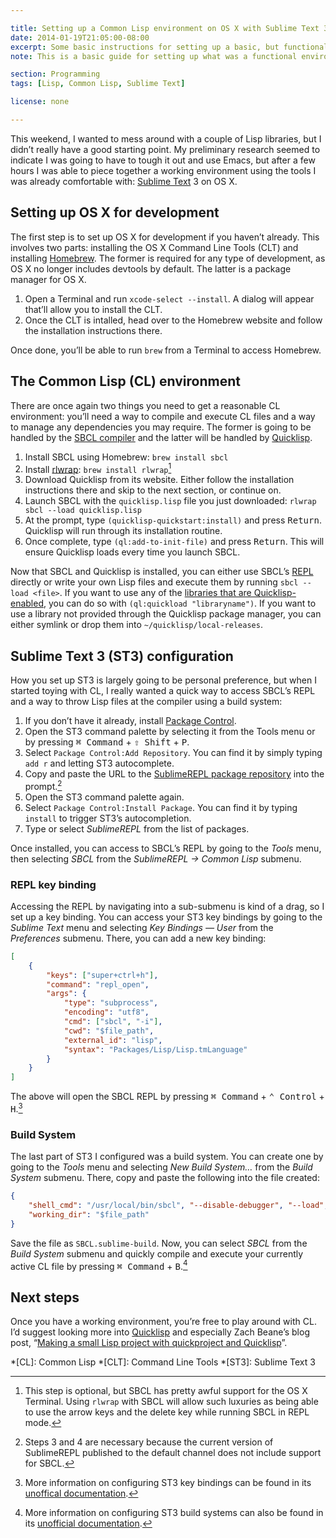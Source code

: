 ```yaml
---

title: Setting up a Common Lisp environment on OS X with Sublime Text 3
date: 2014-01-19T21:05:00-08:00
excerpt: Some basic instructions for setting up a basic, but functional Common Lisp environment without resorting to Emacs.
note: This is a basic guide for setting up what was a functional environment for me after a few hours of messing around with it. If there are better ways to do this stuff, definitely [let me know](/contact).

section: Programming
tags: [Lisp, Common Lisp, Sublime Text]

license: none

---
```

This weekend, I wanted to mess around with a couple of Lisp libraries, but I didn’t really have a good starting point. My preliminary research seemed to indicate I was going to have to tough it out and use Emacs, but after a few hours I was able to piece together a working environment using the tools I was already comfortable with: [Sublime Text][1] 3 on OS X.

## Setting up OS X for development

The first step is to set up OS X for development if you haven’t already. This involves two parts: installing the OS X Command Line Tools (CLT) and installing [Homebrew][2]. The former is required for any type of development, as OS X no longer includes devtools by default. The latter is a package manager for OS X.

1. Open a Terminal and run `xcode-select --install`. A dialog will appear that’ll allow you to install the CLT.
2. Once the CLT is intalled, head over to the Homebrew website and follow the installation instructions there.

Once done, you’ll be able to run `brew` from a Terminal to access Homebrew.

## The Common Lisp (CL) environment

There are once again two things you need to get a reasonable CL environment: you’ll need a way to compile and execute CL files and a way to manage any dependencies you may require. The former is going to be handled by the [SBCL compiler][3] and the latter will be handled by [Quicklisp][4].

1. Install SBCL using Homebrew: `brew install sbcl`
2. Install [rlwrap][5]: `brew install rlwrap`[^1]
3. Download Quicklisp from its website. Either follow the installation instructions there and skip to the next section, or continue on.
4. Launch SBCL with the `quicklisp.lisp` file you just downloaded: `rlwrap sbcl --load quicklisp.lisp`
5. At the prompt, type `(quicklisp-quickstart:install)` and press <kbd>Return</kbd>. Quicklisp will run through its installation routine.
6. Once complete, type `(ql:add-to-init-file)` and press <kbd>Return</kbd>. This will ensure Quicklisp loads every time you launch SBCL.

Now that SBCL and Quicklisp is installed, you can either use SBCL’s [REPL][6] directly or write your own Lisp files and execute them by running `sbcl --load <file>`. If you want to use any of the [libraries that are Quicklisp-enabled][7], you can do so with `(ql:quickload "libraryname")`. If you want to use a library not provided through the Quicklisp package manager, you can either symlink or drop them into `~/quicklisp/local-releases`.

## Sublime Text 3 (ST3) configuration

How you set up ST3 is largely going to be personal preference, but when I started toying with CL, I really wanted a quick way to access SBCL’s REPL and a way to throw Lisp files at the compiler using a build system:

1. If you don’t have it already, install [Package Control][8].
2. Open the ST3 command palette by selecting it from the Tools menu or by pressing <kbd>⌘ Command</kbd> + <kbd>⇧ Shift</kbd> + <kbd>P</kbd>.
3. Select `Package Control:Add Repository`. You can find it by simply typing `add r` and letting ST3 autocomplete.
4. Copy and paste the URL to the [SublimeREPL package repository][9] into the prompt.[^2]
5. Open the ST3 command palette again.
6. Select `Package Control:Install Package`. You can find it by typing `install` to trigger ST3’s autocompletion.
7. Type or select *SublimeREPL* from the list of packages.

Once installed, you can access to SBCL’s REPL by going to the *Tools* menu, then selecting *SBCL* from the *SublimeREPL → Common Lisp* submenu.

### REPL key binding

Accessing the REPL by navigating into a sub-submenu is kind of a drag, so I set up a key binding. You can access your ST3 key bindings by going to the *Sublime Text* menu and selecting *Key Bindings — User* from the *Preferences* submenu. There, you can add a new key binding:

```json
[
    {
        "keys": ["super+ctrl+h"],
        "command": "repl_open",
        "args": {
            "type": "subprocess",
            "encoding": "utf8",
            "cmd": ["sbcl", "-i"],
            "cwd": "$file_path",
            "external_id": "lisp",
            "syntax": "Packages/Lisp/Lisp.tmLanguage"
        }
    }
]
```

The above will open the SBCL REPL by pressing <kbd>⌘ Command</kbd> + <kbd>⌃ Control</kbd> + <kbd>H</kbd>.[^3]

### Build System

The last part of ST3 I configured was a build system. You can create one by going to the *Tools* menu and selecting *New Build System…* from the *Build System* submenu. There, copy and paste the following into the file created:

```json
{
    "shell_cmd": "/usr/local/bin/sbcl", "--disable-debugger", "--load", "$file"],
    "working_dir": "$file_path"
}
```

Save the file as `SBCL.sublime-build`. Now, you can select *SBCL* from the *Build System* submenu and quickly compile and execute your currently active CL file by pressing <kbd>⌘ Command</kbd> + <kbd>B</kbd>.[^4]

## Next steps

Once you have a working environment, you’re free to play around with CL. I’d suggest looking more into [Quicklisp][4] and especially Zach Beane’s blog post, “[Making a small Lisp project with quickproject and Quicklisp][10]”.

[^1]: This step is optional, but SBCL has pretty awful support for the OS X Terminal. Using `rlwrap` with SBCL will allow such luxuries as being able to use the arrow keys and the delete key while running SBCL in REPL mode.
[^2]: Steps 3 and 4 are necessary because the current version of SublimeREPL published to the default channel does not include support for SBCL.
[^3]: More information on configuring ST3 key bindings can be found in its [unoffical documentation][11].
[^4]: More information on configuring ST3 build systems can also be found in its [unofficial documentation][12].

*[CL]: Common Lisp
*[CLT]: Command Line Tools
*[ST3]: Sublime Text 3

[1]: http://www.sublimetext.com "Sublime Text website"
[2]: http://brew.sh "Homebrew website"
[3]: http://www.sbcl.org "Steel Bank Common Lisp website"
[4]: http://www.quicklisp.org "Quicklisp website"
[5]: http://linux.die.net/man/1/rlwrap "rlwrap(1) man page"
[6]: https://en.wikipedia.org/wiki/Read–eval–print_loop "Wikipedia article on REPLs"
[7]: http://www.quicklisp.org/beta/releases.html "Quicklisp beta releases"
[8]: https://sublime.wbond.net/installation "Installation - Package Control"
[9]: https://github.com/wuub/SublimeREPL "SublimeREPL repository"
[10]: http://xach.livejournal.com/278047.html "Making a small Lisp project with quickproject and Quicklisp"
[11]: http://docs.sublimetext.info/en/latest/customization/key_bindings.html "Key Bindings"
[12]: http://docs.sublimetext.info/en/latest/reference/build_systems.html "Build Systems (Batch Processing)"
